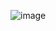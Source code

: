 ![image](https://user-images.githubusercontent.com/114800813/218152908-40a81dfc-c6ba-4e69-9258-0d3dcb957e1f.png)

